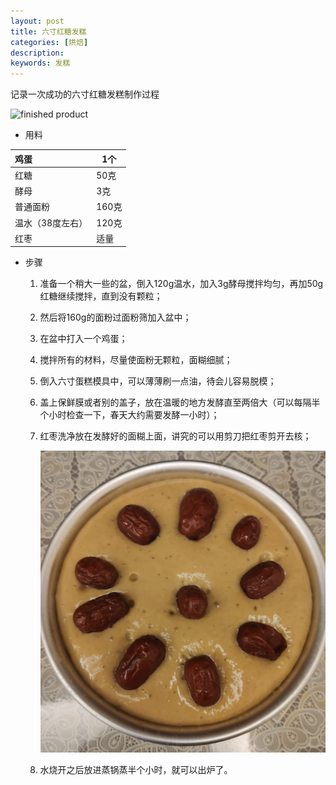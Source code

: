 ```yaml
---
layout: post
title: 六寸红糖发糕
categories: [烘焙]
description: 
keywords: 发糕
---
```


记录一次成功的六寸红糖发糕制作过程

<img src="/images/posts/Brown Sugar Sponge Cake/after.jpg" alt="finished product"/>

* 用料

| 鸡蛋             | 1个   |
| :--------------- | ----- |
| 红糖             | 50克  |
| 酵母             | 3克   |
| 普通面粉         | 160克 |
| 温水（38度左右） | 120克 |
| 红枣             | 适量  |

* 步骤

  1. 准备一个稍大一些的盆，倒入120g温水，加入3g酵母搅拌均匀，再加50g红糖继续搅拌，直到没有颗粒；

  2. 然后将160g的面粉过面粉筛加入盆中；

  3. 在盆中打入一个鸡蛋；

  4. 搅拌所有的材料，尽量使面粉无颗粒，面糊细腻；

  5. 倒入六寸蛋糕模具中，可以薄薄刷一点油，待会儿容易脱模；

  6. 盖上保鲜膜或者别的盖子，放在温暖的地方发酵直至两倍大（可以每隔半个小时检查一下，春天大约需要发酵一小时）；

  7. 红枣洗净放在发酵好的面糊上面，讲究的可以用剪刀把红枣剪开去核；

     <img src="/images/posts/Brown Sugar Sponge Cake/before.jpg" alt="semi-finished product"/>

  8. 水烧开之后放进蒸锅蒸半个小时，就可以出炉了。